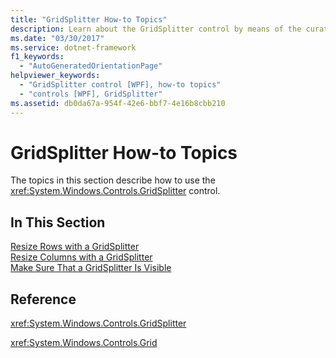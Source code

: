 ```yaml
---
title: "GridSplitter How-to Topics"
description: Learn about the GridSplitter control by means of the curated collection of helpful links present in this article.
ms.date: "03/30/2017"
ms.service: dotnet-framework
f1_keywords: 
  - "AutoGeneratedOrientationPage"
helpviewer_keywords: 
  - "GridSplitter control [WPF], how-to topics"
  - "controls [WPF], GridSplitter"
ms.assetid: db0da67a-954f-42e6-bbf7-4e16b8cbb210
---
```

# GridSplitter How-to Topics

The topics in this section describe how to use the <xref:System.Windows.Controls.GridSplitter> control.  
  
## In This Section  

[Resize Rows with a GridSplitter](how-to-resize-rows-with-a-gridsplitter.md)  
[Resize Columns with a GridSplitter](how-to-resize-columns-with-a-gridsplitter.md)  
[Make Sure That a GridSplitter Is Visible](how-to-make-sure-that-a-gridsplitter-is-visible.md)  
  
## Reference  

<xref:System.Windows.Controls.GridSplitter>  
  
<xref:System.Windows.Controls.Grid>  
